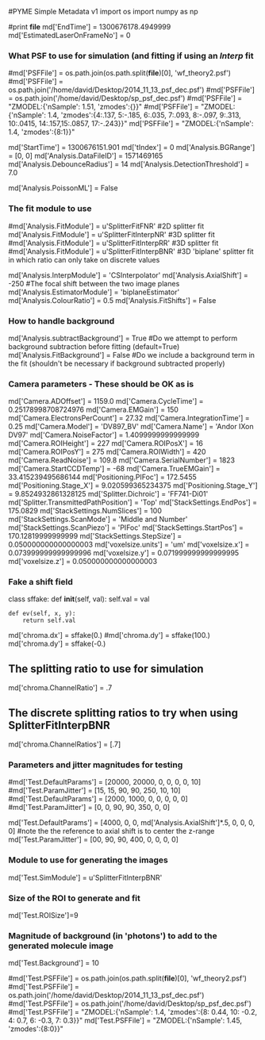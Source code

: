 #PYME Simple Metadata v1
import os
import numpy as np

#print __file__
md['EndTime'] = 1300676178.4949999
md['EstimatedLaserOnFrameNo'] = 0

### What PSF to use for simulation (and fitting if using an *Interp* fit
#md['PSFFile'] = os.path.join(os.path.split(__file__)[0], 'wf_theory2.psf')
#md['PSFFile'] = os.path.join('/home/david/Desktop/2014_11_13_psf_dec.psf')
#md['PSFFile'] = os.path.join('/home/david/Desktop/sp_psf_dec.psf')
#md['PSFFile'] = "ZMODEL:{'nSample': 1.51, 'zmodes':{}}"
#md['PSFFile'] = "ZMODEL:{'nSample': 1.4, 'zmodes':{4:.137, 5:-.185, 6:.035, 7:.093, 8:-.097, 9:.313, 10:.0415, 14:.157,15:.0857, 17:-.243}}"
md['PSFFile'] = "ZMODEL:{'nSample': 1.4, 'zmodes':{8:1}}"

md['StartTime'] = 1300676151.901
md['tIndex'] = 0
md['Analysis.BGRange'] = [0, 0]
md['Analysis.DataFileID'] = 1571469165
md['Analysis.DebounceRadius'] = 14
md['Analysis.DetectionThreshold'] = 7.0

md['Analysis.PoissonML'] = False

### The fit module to use
#md['Analysis.FitModule'] = u'SplitterFitFNR'		#2D splitter fit
md['Analysis.FitModule'] = u'SplitterFitInterpNR'	#3D splitter fit
#md['Analysis.FitModule'] = u'SplitterFitInterpRR'	#3D splitter fit
#md['Analysis.FitModule'] = u'SplitterFitInterpBNR'	#3D 'biplane' splitter fit in which ratio can only take on discrete values

md['Analysis.InterpModule'] = 'CSInterpolator'
md['Analysis.AxialShift'] = -250			#The focal shift between the two image planes
md['Analysis.EstimatorModule'] = 'biplaneEstimator'
md['Analysis.ColourRatio'] = 0.5
md['Analysis.FitShifts'] = False

### How to handle background
md['Analysis.subtractBackground'] = True		#Do we attempt to perform background subtraction before fitting (default=True)
md['Analysis.FitBackground'] = False			#Do we include a background term in the fit (shouldn't be necessary if background subtracted properly)

### Camera parameters - These should be OK as is
md['Camera.ADOffset'] = 1159.0
md['Camera.CycleTime'] = 0.25178998708724976
md['Camera.EMGain'] = 150
md['Camera.ElectronsPerCount'] = 27.32
md['Camera.IntegrationTime'] = 0.25
md['Camera.Model'] = 'DV897_BV'
md['Camera.Name'] = 'Andor IXon DV97'
md['Camera.NoiseFactor'] = 1.4099999999999999
md['Camera.ROIHeight'] = 227
md['Camera.ROIPosX'] = 16
md['Camera.ROIPosY'] = 275
md['Camera.ROIWidth'] = 420
md['Camera.ReadNoise'] = 109.8
md['Camera.SerialNumber'] = 1823
md['Camera.StartCCDTemp'] = -68
md['Camera.TrueEMGain'] = 33.415239495686144
md['Positioning.PIFoc'] = 172.5455
md['Positioning.Stage_X'] = 9.020599365234375
md['Positioning.Stage_Y'] = 9.8524932861328125
md['Splitter.Dichroic'] = 'FF741-Di01'
md['Splitter.TransmittedPathPosition'] = 'Top'
md['StackSettings.EndPos'] = 175.0829
md['StackSettings.NumSlices'] = 100
md['StackSettings.ScanMode'] = 'Middle and Number'
md['StackSettings.ScanPiezo'] = 'PIFoc'
md['StackSettings.StartPos'] = 170.12819999999999
md['StackSettings.StepSize'] = 0.050000000000000003
md['voxelsize.units'] = 'um'
md['voxelsize.x'] = 0.073999999999999996
md['voxelsize.y'] = 0.071999999999999995
md['voxelsize.z'] = 0.050000000000000003

### Fake a shift field
class sffake:
    def __init__(self, val):
        self.val = val

    def ev(self, x, y):
        return self.val

md['chroma.dx'] = sffake(0.)
#md['chroma.dy'] = sffake(100.)
md['chroma.dy'] = sffake(-0.)

## The splitting ratio to use for simulation
md['chroma.ChannelRatio'] = .7

## The discrete splitting ratios to try when using SplitterFitInterpBNR
md['chroma.ChannelRatios'] = [.7]

### Parameters and jitter magnitudes for testing
#md['Test.DefaultParams'] = [20000, 20000, 0, 0, 0, 0, 10]
#md['Test.ParamJitter'] = [15, 15, 90, 90, 250, 10, 10]
#md['Test.DefaultParams'] = [2000, 1000, 0, 0, 0, 0, 0]
#md['Test.ParamJitter'] = [0, 0, 90, 90, 350, 0, 0]

md['Test.DefaultParams'] = [4000, 0, 0, md['Analysis.AxialShift']*.5, 0, 0, 0, 0] #note the the reference to axial shift is to center the z-range
md['Test.ParamJitter'] = [00, 90, 90, 400, 0, 0, 0, 0]

### Module to use for generating the images
md['Test.SimModule'] = u'SplitterFitInterpBNR'

### Size of the ROI to generate and fit
md['Test.ROISize']=9

### Magnitude of background (in 'photons') to add to the generated molecule image
md['Test.Background'] = 10

#md['Test.PSFFile'] = os.path.join(os.path.split(__file__)[0], 'wf_theory2.psf')
#md['Test.PSFFile'] = os.path.join('/home/david/Desktop/2014_11_13_psf_dec.psf')
#md['Test.PSFFile'] = os.path.join('/home/david/Desktop/sp_psf_dec.psf')
#md['Test.PSFFile'] = "ZMODEL:{'nSample': 1.4, 'zmodes':{8: 0.44, 10: -0.2, 4: 0.7, 6: -0.3, 7: 0.3}}"
md['Test.PSFFile'] = "ZMODEL:{'nSample': 1.45, 'zmodes':{8:0}}"
